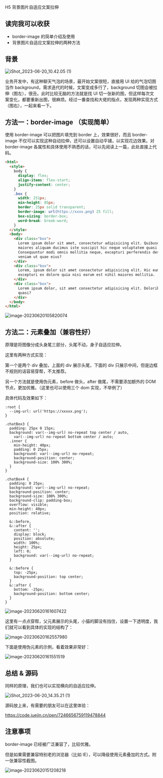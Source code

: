 H5 背景图片自适应文案拉伸

## 读完我可以收获

- border-image 的简单介绍及使用
- 背景图片自适应文案拉伸的两种方法

## 背景

![iShot_2023-06-20_10.42.05 (1)](../assets/iShot_2023-06-20_10.42.05%20(1).gif)

业务开发中，有这种聊天气泡的场景，最开始文案很短，直接用 UI 给的气泡切图当作 background，需求迭代的时候，文案变成多行了，background 切图会被拉伸（图左），很丑。此时比较无脑的方法就是找 UI 切一张新的图，但这样每次文案变化，都要重新出图，很麻烦。经过一番查找和大佬的指点，发现两种实现方式（图右），一起来看一下。

## 方法一：border-image （实现简单）

使用 border-image 可以把图片填充到 border 上，效果很好，而且 border-image 不仅可以实现这种自动拉伸，还可以设置自动平铺，以实现花边效果。对 border-image 各属性和具体使用不熟悉的话，可以先阅读上一篇，此处直接上代码。

```html
<html>
  <style>
    body {
      display: flex;
      align-items: flex-start;
      justify-content: center;
    }
    .box {
      width: 251px;
      min-height: 85px;
      border: 25px solid transparent;
      border-image: url(https://xxxx.png) 25 fill;
      box-sizing: border-box;
      word-break: break-word;
    }
  </style>
  <body>
    <div class="box">
      Lorem ipsum dolor sit amet, consectetur adipisicing elit. Quibusdam
      maiores aliquam ducimus iste suscipit hic neque voluptatem quasi!
      Consequuntur modi omnis mollitia neque, excepturi perferendis deserunt
      veniam ut quae eius?
    </div>
    <div class="box">
      Lorem, ipsum dolor sit amet consectetur adipisicing elit. Hic eum,
      excepturi ex dolore quia nisi earum est nihil maiores mollitia.
    </div>
    <div class="box">
      Lorem ipsum dolor, sit amet consectetur adipisicing elit. Doloribus,
      quasi?
    </div>
  </body>
</html>
```

![image-20230620105820074](../assets/image-20230620105820074.png)

## 方法二：元素叠加（兼容性好）

原理是将图像分成头身尾三部分，头尾不动，身子自适应拉伸。

这里有两种方式实现：

第一个是两个 div 叠加，上面的 div 展示头尾，下面的 div 只展示中间，但是边框不规则的话容易穿帮，不太推荐。

另一个方法就是使用伪元素，before 做头，after 做尾，不需要添加额外的 DOM 节点，更加优雅。（这里也可以使用三个 dom 实现，不举例了）

具体代码及效果如下：

```less
:root {
  --img-url: url('https://xxxxx.png');
}

.chatBox3 {
  padding: 25px 0 15px;
  background: var(--img-url) no-repeat top center / auto,
    var(--img-url) no-repeat bottom center / auto;
  .inner {
    min-height: 40px;
    padding: 0 25px;
    background: var(--img-url) no-repeat;
    background-position: center;
    background-size: 100% 300%;
  }
}

.chatBox4 {
  padding: 0 25px;
  background: var(--img-url) no-repeat;
  background-position: center;
  background-size: 100% 300%;
  background-clip: padding-box;
  overflow: visible;
  min-height: 40px;
  position: relative;

  &::before,
  &::after {
    content: '';
    display: block;
    position: absolute;
    width: 100%;
    height: 25px;
    left: 0;
    background: var(--img-url) no-repeat;
  }

  &::before {
    top: -25px;
    background-position: top center;
  }
  &::after {
    bottom: -25px;
    background-position: bottom center;
  }
}
```

![image-20230620161607422](../assets/image-20230620161607422.png)

这里有一点点穿帮，父元素展示的头尾，小猫的脚没有挡住，设置一下透明度，我们就可以看到具体的实现的结构了：

![image-20230620162557980](../assets/image-20230620162557980.png)

下面是使用伪元素的示例，看着效果非常好：

![image-20230620161551519](../assets/image-20230620161551519.png)

## 总结 & 源码

同样的原理，我们也可以实现横向的自适应拉伸。

![iShot_2023-06-20_14.35.21 (1)](../assets/iShot_2023-06-20_14.35.21%20(1).gif)

源码放上来，有需要的朋友可以在这里体验：

https://code.juejin.cn/pen/7246656759119478844

## 注意事项

border-image 已经被广泛兼容了，比较优雅。

但是如果需要兼容特别老的浏览器（比如 IE），可以降级使用元素叠加的方式。附一张兼容性截图。

![image-20230620151208218](../assets/image-20230620151208218.png)
